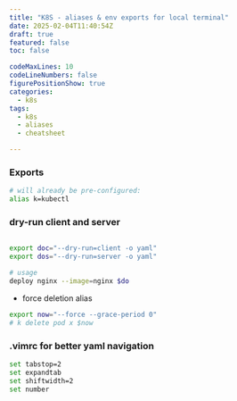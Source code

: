 ```yaml
---
title: "K8S - aliases & env exports for local terminal"
date: 2025-02-04T11:40:54Z
draft: true
featured: false
toc: false

codeMaxLines: 10
codeLineNumbers: false
figurePositionShow: true
categories:
  - k8s
tags:
  - k8s
  - aliases
  - cheatsheet

---
```


### Exports
```bash
# will already be pre-configured:
alias k=kubectl 
```

### dry-run  client and server
```bash

export doc="--dry-run=client -o yaml"   
export dos="--dry-run=server -o yaml"   

# usage
deploy nginx --image=nginx $do
```

* force deletion alias

```bash
export now="--force --grace-period 0"
# k delete pod x $now
```

### .vimrc for better yaml navigation

```bash 
set tabstop=2
set expandtab
set shiftwidth=2
set number
```